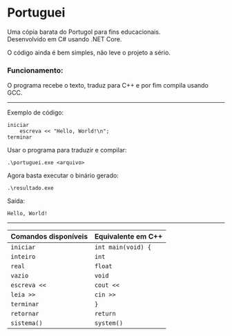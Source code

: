# Portuguei
Uma cópia barata do Portugol para fins educacionais.<br>
Desenvolvido em C# usando .NET Core.

O código ainda é bem simples, não leve o projeto a sério.

### Funcionamento:
O programa recebe o texto, traduz para C++ e por fim compila usando GCC.

---

Exemplo de código:
```
iniciar
    escreva << "Hello, World!\n";
terminar
```

Usar o programa para traduzir e compilar:
```
.\portuguei.exe <arquivo>
```

Agora basta executar o binário gerado:
```
.\resultado.exe
```

Saída:
```
Hello, World!
```

---

| Comandos disponíveis | Equivalente em C++            |
| -------------------  | ----------------------------- |
| `iniciar`            | `int main(void) {`            |
| `inteiro`            | `int`                         |
| `real`               | `float`                       |
| `vazio`              | `void`                        |
| `escreva <<`         | `cout <<`                     |
| `leia >>`            | `cin >>`                      |
| `terminar`           | `}`                           |
| `retornar`           | `return`                      |
| `sistema()`          | `system()`                    |
